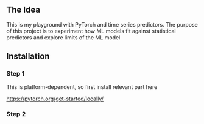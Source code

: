 ## The Idea

This is my playground with PyTorch and time series predictors. The purpose of this
project is to experiment how ML models fit against statistical predictors and explore limits of the ML model


## Installation


### Step 1
This is platform-dependent, so first install relevant part here

https://pytorch.org/get-started/locally/


### Step 2